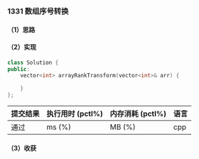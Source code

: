 ### 1331 数组序号转换

#### （1）思路

#### （2）实现

```cpp
class Solution {
public:
    vector<int> arrayRankTransform(vector<int>& arr) {

    }
};
```

| 提交结果 | 执行用时 (pctl%) | 内存消耗 (pctl%) | 语言 |
|:---------|:-----------------|:-----------------|:-----|
| 通过     |  ms (%)   |  MB (%)  | cpp  |

#### （3）收获
